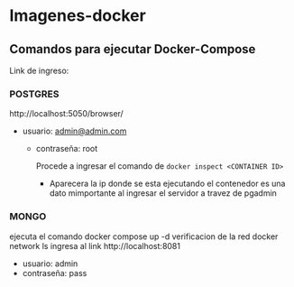 # Imagenes-docker
## Comandos para ejecutar Docker-Compose
Link de ingreso:
### POSTGRES
http://localhost:5050/browser/
- usuario: admin@admin.com
  - contraseña: root

    Procede a ingresar el comando de `docker inspect <CONTAINER ID>`
      - Aparecera la ip donde se esta ejecutando el contenedor es una dato mimportante al ingresar  el servidor a travez de pgadmin
### MONGO
ejecuta el comando 
docker compose up -d
verificacion de la red
docker network ls
ingresa al link http://localhost:8081
- usuario: admin
- contraseña: pass
